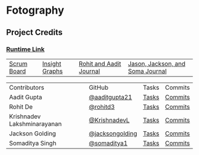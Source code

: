 # Fotography


## Project Credits

### [Runtime Link]()

<table>
  <tr>
    <td><a href="https://github.com/aaditgupta21/silverscreen/projects/1">Scrum Board</a></td>
    <td><a href="https://github.com/aaditgupta21/silverscreen/graphs/contributors">Insight Graphs</a></td>
    <td><a href="https://docs.google.com/document/d/1O_z7LxB0fQgh0clW7x66MZXiWT9EquWpjLglOYVDZ28/edit">Rohit and Aadit Journal</a></td>
    <td><a href="https://docs.google.com/document/d/1NHEF5wsxPDtWu_Tvxfm1gF2wclkw2D_i25dwI-Jjnjk/edit">Jason, Jackson, and Soma Journal</a></td>
  </tr>
</table>


<table>
    <tr>
        <td>Contributors</td>
        <td>GitHub</td>
        <td>Tasks</td>
        <td>Commits</td>
    </tr>
    <tr>
        <td>Aadit Gupta</td>
        <td><a href="https://github.com/aaditgupta21">@aaditgupta21</a></td>
        <td><a href="https://github.com/aaditgupta21/silverscreen/issues/assigned/aaditgupta21">Tasks</a></td>
        <td><a href="https://github.com/aaditgupta21/fire-extinguisher/commits/main?author=aaditgupta21">Commits</a></td>
    </tr>
    <tr>
        <td>Rohit De</td>
        <td><a href="https://github.com/rohitd3">@rohitd3</a></td>
        <td><a href="https://github.com/aaditgupta21/silverscreen/issues/assigned/rohitd3">Tasks</a></td>
        <td><a href="https://github.com/aaditgupta21/fire-extinguisher/commits/main?author=rohitd3">Commits</a></td>
    </tr>
    <tr>
        <td>Krishnadev Lakshminarayanan</td>
        <td><a href="https://github.com/KrishnadevL">@KrishnadevL</a></td>
        <td><a href="https://github.com/aaditgupta21/silverscreen/issues/assigned/KrishnadevL">Tasks</a></td>
        <td><a href="https://github.com/aaditgupta21/fire-extinguisher/commits/main?author=KrishnadevL">Commits</a></td>
    </tr>
    <tr>
        <td>Jackson Golding</td>
        <td><a href="https://github.com/jacksongolding">@jacksongolding</a></td>
        <td><a href="https://github.com/aaditgupta21/silverscreen/issues/assigned/K3wl-AidMan">Tasks</a></td>
        <td><a href="https://github.com/aaditgupta21/fire-extinguisher/commits/main?author=jacksongolding">Commits</a></td>
    </tr>
    <tr>
        <td>Somaditya Singh</td>
        <td><a href="https://github.com/somaditya1">@somaditya1</a></td>
        <td><a href="https://github.com/aaditgupta21/silverscreen/issues/assigned/somaditya1">Tasks</a></td>
        <td><a href="https://github.com/aaditgupta21/fire-extinguisher/commits/main?author=somaditya1">Commits</a></td>
    </tr>
</table>
